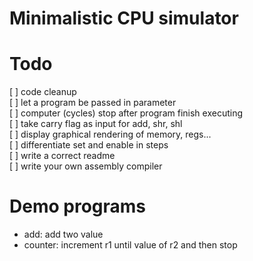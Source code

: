 # Minimalistic CPU simulator 


# Todo

[ ] code cleanup  
[ ] let a program be passed in parameter   
[ ] computer (cycles) stop after program finish executing   
[ ] take carry flag as input for add, shr, shl    
[ ] display graphical rendering of memory, regs...   
[ ] differentiate set and enable in steps    
[ ] write a correct readme     
[ ] write your own assembly compiler   


# Demo programs

- add: add two value 
- counter: increment r1 until value of r2 and then stop
